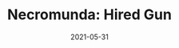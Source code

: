 ---
layout: album
date: 2021-05-31
title: "Necromunda: Hired Gun"
developer: Streum On Studio
card-image: 6
card-offset: 0
banner-image: 13
banner-offset: 0
---